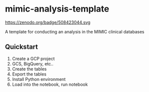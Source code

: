 # mimic-analysis-template

https://zenodo.org/badge/508423044.svg

A template for conducting an analysis in the MIMIC clinical databases

## Quickstart

1. Create a GCP project
2. GCS, BigQuery, etc..
3. Create the tables
4. Export the tables
5. Install Python environment
6. Load into the notebook, run notebook
